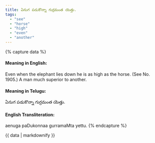 ```yaml
---
title: ఏనుగ పడుకొన్నా గుర్రమంత యెత్తు.
tags:
  - "see"
  - "horse"
  - "high"
  - "even"
  - "another"
---
```


{% capture data %}
#### Meaning in English:
Even when the elephant lies down he is as high as the horse.
(See No. 1905.)
A man much superior to another.

#### Meaning in Telugu:
ఏనుగ పడుకొన్నా గుర్రమంత యెత్తు.

#### English Transliteration:
aenuga paDukonnaa gurramaMta yettu.
{% endcapture %}

{{ data | markdownify }}

